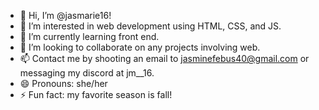 - 👋 Hi, I’m @jasmarie16!
- 👀 I’m interested in web development using HTML, CSS, and JS.
- 🌱 I’m currently learning front end.
- 💞️ I’m looking to collaborate on any projects involving web.
- 📫 Contact me by shooting an email to jasminefebus40@gmail.com or messaging my discord at jm__16.
- 😄 Pronouns: she/her
- ⚡ Fun fact: my favorite season is fall!

<!---
jasmarie16/jasmarie16 is a ✨ special ✨ repository because its `README.md` (this file) appears on your GitHub profile.
You can click the Preview link to take a look at your changes.
--->
